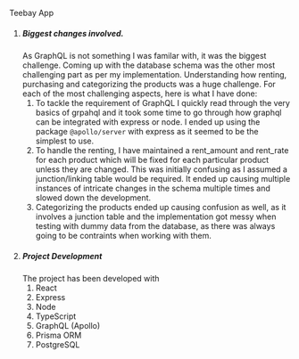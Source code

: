 Teebay App

1. ##### Biggest changes involved.
    As GraphQL is not something I was familar with, it was the biggest challenge. Coming up with the database schema was the other most challenging part as per my implementation. Understanding how renting, purchasing and categorizing the products was a huge challenge. For each of the most challenging aspects, here is what I have done:
    1. To tackle the requirement of GraphQL I quickly read through the very basics of grpahql and it took some time to go through how graphql can be integrated with express or node. I ended up using the package `@apollo/server` with express as it seemed to be the simplest to use.
    2. To handle the renting, I have maintained a rent_amount and rent_rate for each product which will be fixed for each particular product unless they are changed. This was initially confusing as I assumed a junction/linking table would be required. It ended up causing multiple instances of intricate changes in the schema multiple times and slowed down the development.
    3. Categorizing the products ended up causing confusion as well, as it involves a junction table and the implementation got messy when testing with dummy data from the database, as there was always going to be contraints when working with them.
2. ##### Project Development
    The project has been developed with
    1. React
    2. Express
    3. Node
    4. TypeScript
    5. GraphQL (Apollo)
    6. Prisma ORM
    7. PostgreSQL
